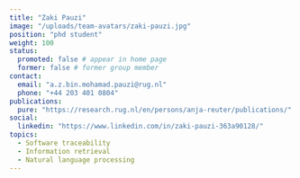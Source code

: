 ```yaml
---
title: "Zaki Pauzi"
image: "/uploads/team-avatars/zaki-pauzi.jpg"
position: "phd student"
weight: 100
status:
  promoted: false # appear in home page
  former: false # former group member
contact:
  email: "a.z.bin.mohamad.pauzi@rug.nl"
  phone: "+44 203 401 0804"
publications:
  pure: "https://research.rug.nl/en/persons/anja-reuter/publications/"
social:
  linkedin: "https://www.linkedin.com/in/zaki-pauzi-363a90128/"
topics:
  - Software traceability
  - Information retrieval
  - Natural language processing
---
```

